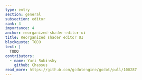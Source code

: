 ```yaml
---
type: entry
section: general
subsection: editor
rank: 3
importance: 4
anchor: reorganized-shader-editor-ui
title: Reorganized shader editor UI
blockquote: TODO
text: |
  TODO
contributors:
  - name: Yuri Rubinsky
    github: Chaosus
read_more: https://github.com/godotengine/godot/pull/100287
---
```

